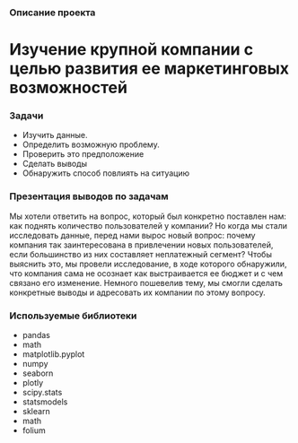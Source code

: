 ### Описание проекта 

# Изучение крупной компании с целью развития ее маркетинговых возможностей

### Задачи
- Изучить данные.
- Определить возможную проблему.
- Проверить это предположение
- Сделать выводы 
- Обнаружить способ повлиять на ситуацию

### Презентация выводов по задачам

Мы хотели ответить на вопрос, который был конкретно поставлен нам: как поднять количество пользователей у компании? Но когда мы стали исследовать данные, перед нами вырос новый вопрос: почему компания так заинтересована в привлечении новых пользователей, если большинство из них составляет неплатежный сегмент? Чтобы выяснить это, мы провели исследование, в ходе которого обнаружили, что компания сама не осознает как выстраивается ее бюджет и с чем связано его изменение. Немного пошевелив тему, мы смогли сделать конкретные выводы и адресовать их компании по этому вопросу.


### Используемые библиотеки
- pandas
- math
- matplotlib.pyplot
- numpy
- seaborn
- plotly
- scipy.stats
- statsmodels
- sklearn
- math
- folium
